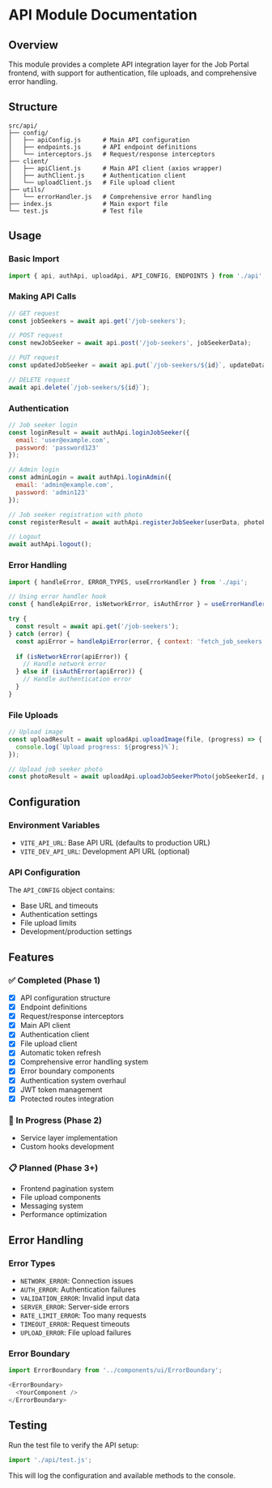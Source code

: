 # API Module Documentation

## Overview
This module provides a complete API integration layer for the Job Portal frontend, with support for authentication, file uploads, and comprehensive error handling.

## Structure

```
src/api/
├── config/
│   ├── apiConfig.js      # Main API configuration
│   ├── endpoints.js      # API endpoint definitions
│   └── interceptors.js   # Request/response interceptors
├── client/
│   ├── apiClient.js      # Main API client (axios wrapper)
│   ├── authClient.js     # Authentication client
│   └── uploadClient.js   # File upload client
├── utils/
│   └── errorHandler.js   # Comprehensive error handling
├── index.js              # Main export file
└── test.js               # Test file
```

## Usage

### Basic Import
```javascript
import { api, authApi, uploadApi, API_CONFIG, ENDPOINTS } from './api';
```

### Making API Calls
```javascript
// GET request
const jobSeekers = await api.get('/job-seekers');

// POST request
const newJobSeeker = await api.post('/job-seekers', jobSeekerData);

// PUT request
const updatedJobSeeker = await api.put(`/job-seekers/${id}`, updateData);

// DELETE request
await api.delete(`/job-seekers/${id}`);
```

### Authentication
```javascript
// Job seeker login
const loginResult = await authApi.loginJobSeeker({
  email: 'user@example.com',
  password: 'password123'
});

// Admin login
const adminLogin = await authApi.loginAdmin({
  email: 'admin@example.com',
  password: 'admin123'
});

// Job seeker registration with photo
const registerResult = await authApi.registerJobSeeker(userData, photoFile);

// Logout
await authApi.logout();
```

### Error Handling
```javascript
import { handleError, ERROR_TYPES, useErrorHandler } from './api';

// Using error handler hook
const { handleApiError, isNetworkError, isAuthError } = useErrorHandler();

try {
  const result = await api.get('/job-seekers');
} catch (error) {
  const apiError = handleApiError(error, { context: 'fetch_job_seekers' });
  
  if (isNetworkError(apiError)) {
    // Handle network error
  } else if (isAuthError(apiError)) {
    // Handle authentication error
  }
}
```

### File Uploads
```javascript
// Upload image
const uploadResult = await uploadApi.uploadImage(file, (progress) => {
  console.log(`Upload progress: ${progress}%`);
});

// Upload job seeker photo
const photoResult = await uploadApi.uploadJobSeekerPhoto(jobSeekerId, photoFile);
```

## Configuration

### Environment Variables
- `VITE_API_URL`: Base API URL (defaults to production URL)
- `VITE_DEV_API_URL`: Development API URL (optional)

### API Configuration
The `API_CONFIG` object contains:
- Base URL and timeouts
- Authentication settings
- File upload limits
- Development/production settings

## Features

### ✅ Completed (Phase 1)
- [x] API configuration structure
- [x] Endpoint definitions
- [x] Request/response interceptors
- [x] Main API client
- [x] Authentication client
- [x] File upload client
- [x] Automatic token refresh
- [x] Comprehensive error handling system
- [x] Error boundary components
- [x] Authentication system overhaul
- [x] JWT token management
- [x] Protected routes integration

### 🔄 In Progress (Phase 2)
- Service layer implementation
- Custom hooks development

### 📋 Planned (Phase 3+)
- Frontend pagination system
- File upload components
- Messaging system
- Performance optimization

## Error Handling

### Error Types
- `NETWORK_ERROR`: Connection issues
- `AUTH_ERROR`: Authentication failures
- `VALIDATION_ERROR`: Invalid input data
- `SERVER_ERROR`: Server-side errors
- `RATE_LIMIT_ERROR`: Too many requests
- `TIMEOUT_ERROR`: Request timeouts
- `UPLOAD_ERROR`: File upload failures

### Error Boundary
```javascript
import ErrorBoundary from '../components/ui/ErrorBoundary';

<ErrorBoundary>
  <YourComponent />
</ErrorBoundary>
```

## Testing

Run the test file to verify the API setup:
```javascript
import './api/test.js';
```

This will log the configuration and available methods to the console. 